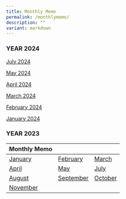 ```yaml
---
title: Monthly Memo
permalink: /monthlymemo/
description: ""
variant: markdown
---
```

### YEAR 2024

[July 2024](/files/Monthly%20Memo/July_Memo_2024.pdf)

[May 2024](/files/Monthly%20Memo/may_memo%202024.pdf)

[April 2024](/files/Monthly%20Memo/April_memo_2024.pdf)

[March 2024](/files/Monthly%20Memo/March_Memo_2024.pdf)

[February 2024](/files/Monthly%20Memo/February_Memo_2024.pdf)

[January 2024](/files/Monthly%20Memo/January_Memo_2024.pdf)













### YEAR 2023

| Monthly Memo |  |  |  
| :--- | :--- | :--- |  
| [January](/files/Monthly%20Memo/Janmemo2023.pdf) | [February](/files/Monthly%20Memo/Febmemo2023.pdf) | [March](/files/Monthly%20Memo/Marchmemo2023.pdf) |  
| [April](/files/Monthly%20Memo/aprilmemo.pdf) | [May](/files/Monthly%20Memo/maymemo2023.pdf) | [July](/files/Monthly%20Memo/july%20memo.pdf) |
| [August](/files/Monthly%20Memo/august%20kcs%20memo.pdf) | [September](/files/Monthly%20Memo/septembermemo.pdf) | [October](/files/Monthly%20Memo/octobermemo2023.pdf) |
| [November](/files/Monthly%20Memo/novembermemo2023.pdf) |  |  |